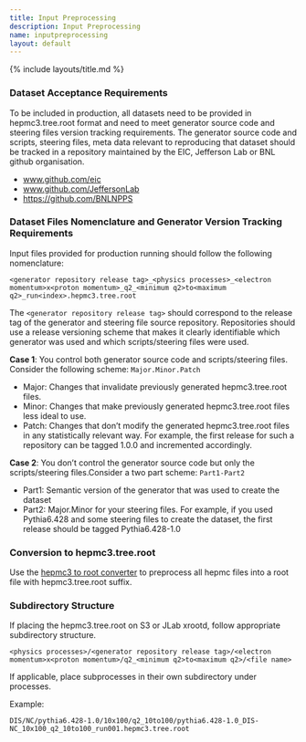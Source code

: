 ```yaml
---
title: Input Preprocessing
description: Input Preprocessing
name: inputpreprocessing
layout: default
---
```


{% include layouts/title.md %}

### Dataset Acceptance Requirements
To be included in production, all datasets need to be provided in hepmc3.tree.root format and need to meet generator source code and steering files version tracking requirements. The generator source code and scripts, steering files, meta data relevant to reproducing that dataset should be tracked in a repository maintained by the EIC, Jefferson Lab or BNL github organisation.  
- www.github.com/eic
- www.github.com/JeffersonLab
- https://github.com/BNLNPPS


### Dataset Files Nomenclature and Generator Version Tracking Requirements

Input files provided for production running should follow the following nomenclature:

```
<generator repository release tag>_<physics processes>_<electron momentum>x<proton momentum>_q2_<minimum q2>to<maximum q2>_run<index>.hepmc3.tree.root
```

The `<generator repository release tag>` should correspond to the release tag of the generator and steering file source repository. Repositories should use a release versioning scheme that makes it clearly identifiable which generator was used and which scripts/steering files were used. 

**Case 1**: You control both generator source code and scripts/steering files. Consider the following scheme: `Major.Minor.Patch`
- Major: Changes that invalidate previously generated hepmc3.tree.root files.	
- Minor: Changes that make previously generated hepmc3.tree.root files less ideal to use.
- Patch: Changes that don’t modify the generated hepmc3.tree.root files in any statistically relevant way. 
For example, the first release for such a repository can be tagged 1.0.0 and incremented accordingly.

**Case 2**: You don’t control the generator source code but only the scripts/steering files.Consider a two part scheme: `Part1-Part2`
- Part1: Semantic version of the generator that was used to create the dataset
- Part2: Major.Minor for your steering files.
For example, if you used Pythia6.428 and some steering files to create the dataset, the first release should be tagged Pythia6.428-1.0


### Conversion to hepmc3.tree.root

Use the [hepmc3 to root converter](https://github.com/eic/hepmc3ascii2root) to preprocess all hepmc files into a root file with hepmc3.tree.root suffix. 

### Subdirectory Structure

If placing the hepmc3.tree.root on S3 or JLab xrootd, follow appropriate subdirectory structure.

```
<physics processes>/<generator repository release tag>/<electron momentum>x<proton momentum>/q2_<minimum q2>to<maximum q2>/<file name>
```

If applicable, place subprocesses in their own subdirectory under processes. 

Example: 
```
DIS/NC/pythia6.428-1.0/10x100/q2_10to100/pythia6.428-1.0_DIS-NC_10x100_q2_10to100_run001.hepmc3.tree.root
```


